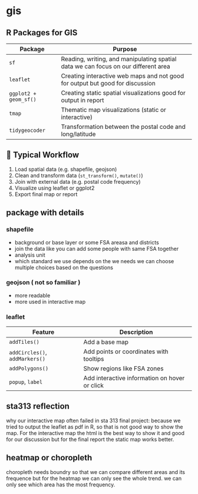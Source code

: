 # gis
## R Packages for GIS

| Package | Purpose |
|--------|---------|
| `sf` | Reading, writing, and manipulating spatial data we can focus on our different area |
| `leaflet` | Creating interactive web maps and not good for output but good for discussion|
| `ggplot2 + geom_sf()` | Creating static spatial visualizations good for output in report |
| `tmap` | Thematic map visualizations (static or interactive) |
| `tidygeocoder` | Transformation between the postal code and long/latitude |


## 📂 Typical Workflow

1. Load spatial data (e.g. shapefile, geojson)
3. Clean and transform data (`st_transform()`, `mutate()`)
4. Join with external data (e.g. postal code frequency)
5. Visualize using leaflet or ggplot2
6. Export final map or report

## package with details

### shapefile
- background or base layer or some FSA areasa and districts
- join the data like you can add some people with same FSA together
- analysis unit
- which standard we use depends on the we needs we can choose multiple choices based on the questions
### geojson ( not so familiar )
- more readable
- more used in interactive map
### leaflet

| Feature | Description |
|---------|-------------|
|  `addTiles()` | Add a base map |
|  `addCircles()`, `addMarkers()` | Add points or coordinates with tooltips |
|  `addPolygons()` | Show regions like FSA zones |
|  `popup`, `label` | Add interactive information on hover or click |


## sta313 reflection
why our interactive map often failed in sta 313 final project: because we tried to output the leaflet as pdf in R, so 
that is not good way to show the map. For the interactive map the html is the best way to show it and good for our discussion but 
for the final report the static map works better.

## heatmap or choropleth
choropleth needs boundry so that we can compare different areas and its frequence but for the heatmap we can only see the whole trend.
we can only see which area has the most frequency.



